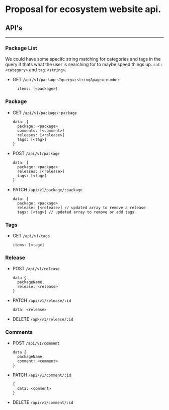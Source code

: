 # Proposal for ecosystem website api.

## API's

---

### Package List

We could have some specifc string matching for categories and tags in the query if thats what the user is searching for to maybe speed things up. `cat:<category>` and `tag:<string>`.

- GET `/api/v1/packages?query=:string&page=:number`
  ```
    items: [<package>]
  ```

### Package

- GET `/api/v1/package/:package`
  ```
  data: {
    package: <package>
    comments: [<comment>]
    releases: [<release>]
    tags: [<tag>]
  }
  ```
- POST `/api/v1/package`
  ```
  data: {
    package: <package>
    releases: [<release>]
    tags: [<tag>]
  }
  ```
- PATCH `/api/v1/package/:package`
  ```
  data: {
    package: <package>
    release: [<release>] // updated array to remove a release
    tags: [<tag>] // updated array to remove or add tags
  ```

### Tags

- GET `/api/v1/tags`
  ```
  items: [<tag>]
  ```

### Release

- POST `/api/v1/release`
  ```
  data {
    packageName,
    release: <release>
  }
  ```
- PATCH `/api/v1/release/:id`
  ```
  data: <release>
  ```
- DELETE `/apk/v1/release/:id`

### Comments

- POST `/api/v1/comment`
  ```
  data {
    packageName,
    comment: <comment>
  }
  ```
- PATCH `/api/v1/comment/:id`
  ```
  {
    data: <comment>
  }
  ```
- DELETE `/api/v1/comment/:id`
